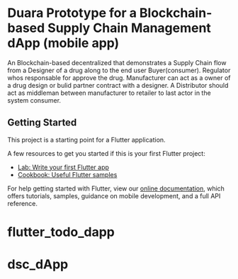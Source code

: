 # Duara Prototype for a Blockchain-based Supply Chain Management dApp (mobile app)

An Blockchain-based decentralized  that demonstrates a Supply Chain flow from a Designer of a drug along to the end user Buyer(consumer). Regulator whos responsable for approve the drug. Manufacturer can act as a owner of a drug design or bulid partner contract with a designer. A Distributor should act as middleman between manufacturer to retailer to last actor in the system consumer.

## Getting Started

This project is a starting point for a Flutter application.

A few resources to get you started if this is your first Flutter project:

- [Lab: Write your first Flutter app](https://flutter.dev/docs/get-started/codelab)
- [Cookbook: Useful Flutter samples](https://flutter.dev/docs/cookbook)

For help getting started with Flutter, view our
[online documentation](https://flutter.dev/docs), which offers tutorials,
samples, guidance on mobile development, and a full API reference.
# flutter_todo_dapp
# dsc_dApp
